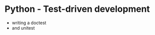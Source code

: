 Python - Test-driven development
==================================
- writing a doctest
- and unitest
